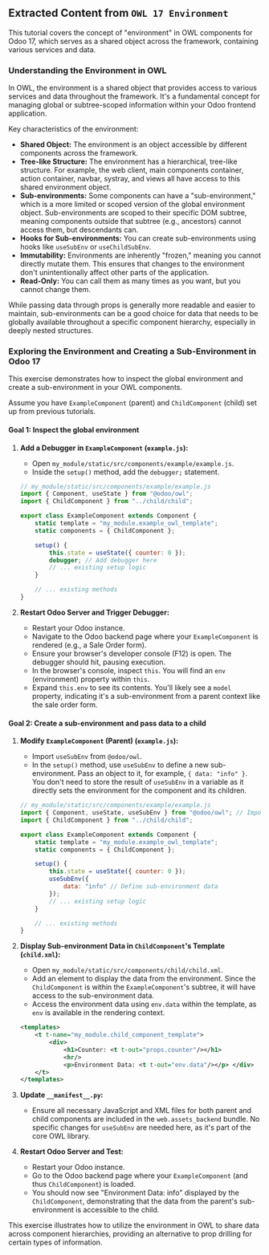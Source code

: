 ## Extracted Content from `OWL 17 Environment`


This tutorial covers the concept of "environment" in OWL components for Odoo 17, which serves as a shared object across the framework, containing various services and data.

### Understanding the Environment in OWL

In OWL, the environment is a shared object that provides access to various services and data throughout the framework. It's a fundamental concept for managing global or subtree-scoped information within your Odoo frontend application.

Key characteristics of the environment:
* **Shared Object:** The environment is an object accessible by different components across the framework.
* **Tree-like Structure:** The environment has a hierarchical, tree-like structure. For example, the web client, main components container, action container, navbar, systray, and views all have access to this shared environment object.
* **Sub-environments:** Some components can have a "sub-environment," which is a more limited or scoped version of the global environment object. Sub-environments are scoped to their specific DOM subtree, meaning components outside that subtree (e.g., ancestors) cannot access them, but descendants can.
* **Hooks for Sub-environments:** You can create sub-environments using hooks like `useSubEnv` or `useChildSubEnv`.
* **Immutability:** Environments are inherently "frozen," meaning you cannot directly mutate them. This ensures that changes to the environment don't unintentionally affect other parts of the application.
* **Read-Only:** You can call them as many times as you want, but you cannot change them.

While passing data through props is generally more readable and easier to maintain, sub-environments can be a good choice for data that needs to be globally available throughout a specific component hierarchy, especially in deeply nested structures.

### Exploring the Environment and Creating a Sub-Environment in Odoo 17

This exercise demonstrates how to inspect the global environment and create a sub-environment in your OWL components.

Assume you have `ExampleComponent` (parent) and `ChildComponent` (child) set up from previous tutorials.

#### Goal 1: Inspect the global environment

1.  **Add a Debugger in `ExampleComponent` (`example.js`):**
    * Open `my_module/static/src/components/example/example.js`.
    * Inside the `setup()` method, add the `debugger;` statement.

    ```javascript
    // my_module/static/src/components/example/example.js
    import { Component, useState } from "@odoo/owl";
    import { ChildComponent } from "../child/child";

    export class ExampleComponent extends Component {
        static template = "my_module.example_owl_template";
        static components = { ChildComponent };

        setup() {
            this.state = useState({ counter: 0 });
            debugger; // Add debugger here 
            // ... existing setup logic
        }

        // ... existing methods
    }
    ```

2.  **Restart Odoo Server and Trigger Debugger:**
    * Restart your Odoo instance.
    * Navigate to the Odoo backend page where your `ExampleComponent` is rendered (e.g., a Sale Order form).
    * Ensure your browser's developer console (F12) is open. The debugger should hit, pausing execution.
    * In the browser's console, inspect `this`. You will find an `env` (environment) property within `this`.
    * Expand `this.env` to see its contents. You'll likely see a `model` property, indicating it's a sub-environment from a parent context like the sale order form.

#### Goal 2: Create a sub-environment and pass data to a child

1.  **Modify `ExampleComponent` (Parent) (`example.js`):**
    * Import `useSubEnv` from `@odoo/owl`.
    * In the `setup()` method, use `useSubEnv` to define a new sub-environment. Pass an object to it, for example, `{ data: "info" }`. You don't need to store the result of `useSubEnv` in a variable as it directly sets the environment for the component and its children.

    ```javascript
    // my_module/static/src/components/example/example.js
    import { Component, useState, useSubEnv } from "@odoo/owl"; // Import useSubEnv
    import { ChildComponent } from "../child/child";

    export class ExampleComponent extends Component {
        static template = "my_module.example_owl_template";
        static components = { ChildComponent };

        setup() {
            this.state = useState({ counter: 0 });
            useSubEnv({
                data: "info" // Define sub-environment data 
            });
            // ... existing setup logic
        }

        // ... existing methods
    }
    ```

2.  **Display Sub-environment Data in `ChildComponent`'s Template (`child.xml`):**
    * Open `my_module/static/src/components/child/child.xml`.
    * Add an element to display the data from the environment. Since the `ChildComponent` is within the `ExampleComponent`'s subtree, it will have access to the sub-environment data.
    * Access the environment data using `env.data` within the template, as `env` is available in the rendering context.

    ```xml
    <templates>
        <t t-name="my_module.child_component_template">
            <div>
                <h1>Counter: <t t-out="props.counter"/></h1>
                <hr/>
                <p>Environment Data: <t t-out="env.data"/></p> </div>
        </t>
    </templates>
    ```

3.  **Update `__manifest__.py`:**
    * Ensure all necessary JavaScript and XML files for both parent and child components are included in the `web.assets_backend` bundle. No specific changes for `useSubEnv` are needed here, as it's part of the core OWL library.

4.  **Restart Odoo Server and Test:**
    * Restart your Odoo instance.
    * Go to the Odoo backend page where your `ExampleComponent` (and thus `ChildComponent`) is loaded.
    * You should now see "Environment Data: info" displayed by the `ChildComponent`, demonstrating that the data from the parent's sub-environment is accessible to the child.

This exercise illustrates how to utilize the environment in OWL to share data across component hierarchies, providing an alternative to prop drilling for certain types of information.